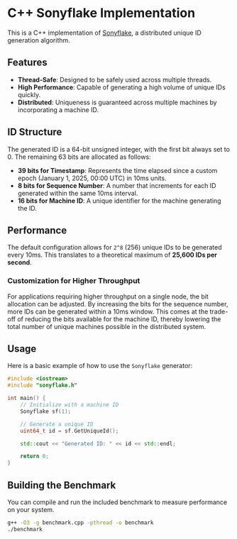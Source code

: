# C++ Sonyflake Implementation
This is a C++ implementation of [Sonyflake](https://github.com/sony/sonyflake), a distributed unique ID generation algorithm.

## Features

- **Thread-Safe**: Designed to be safely used across multiple threads.
- **High Performance**: Capable of generating a high volume of unique IDs quickly.
- **Distributed**: Uniqueness is guaranteed across multiple machines by incorporating a machine ID.

## ID Structure

The generated ID is a 64-bit unsigned integer, with the first bit always set to 0. The remaining 63 bits are allocated as follows:

- **39 bits for Timestamp**: Represents the time elapsed since a custom epoch (January 1, 2025, 00:00 UTC) in 10ms units.
- **8 bits for Sequence Number**: A number that increments for each ID generated within the same 10ms interval.
- **16 bits for Machine ID**: A unique identifier for the machine generating the ID.

## Performance

The default configuration allows for `2^8` (256) unique IDs to be generated every 10ms. This translates to a theoretical maximum of **25,600 IDs per second**.

### Customization for Higher Throughput

For applications requiring higher throughput on a single node, the bit allocation can be adjusted. By increasing the bits for the sequence number, more IDs can be generated within a 10ms window. This comes at the trade-off of reducing the bits available for the machine ID, thereby lowering the total number of unique machines possible in the distributed system.

## Usage

Here is a basic example of how to use the `Sonyflake` generator:

```cpp
#include <iostream>
#include "sonyflake.h"

int main() {
    // Initialize with a machine ID
    Sonyflake sf(1);

    // Generate a unique ID
    uint64_t id = sf.GetUniqueId();

    std::cout << "Generated ID: " << id << std::endl;

    return 0;
}
```

## Building the Benchmark

You can compile and run the included benchmark to measure performance on your system.

```sh
g++ -O3 -g benchmark.cpp -pthread -o benchmark
./benchmark
```
